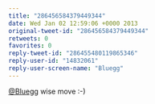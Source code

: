 ```yaml
---
title: "286456584379449344"
date: Wed Jan 02 12:59:06 +0000 2013
original-tweet-id: "286456584379449344"
retweets: 0
favorites: 0
reply-tweet-id: "286455480119865346"
reply-user-id: "14832061"
reply-user-screen-name: "Bluegg"
---
```

<a href="https://twitter.com/Bluegg">@Bluegg</a> wise move :-)
